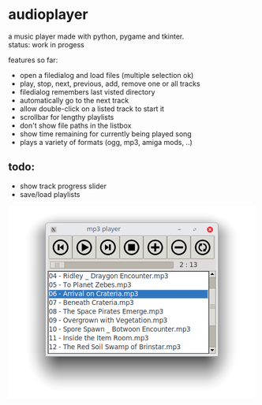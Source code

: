 # audioplayer
  
a music player made with python, pygame and tkinter.  
status: work in progess  
  
features so far:  
- open a filedialog and load files (multiple selection ok)  
- play, stop, next, previous, add, remove one or all tracks  
- filedialog remembers last visted directory  
- automatically go to the next track  
- allow double-click on a listed track to start it  
- scrollbar for lengthy playlists  
- don't show file paths in the listbox  
- show time remaining for currently being played song
- plays a variety of formats (ogg, mp3, amiga mods, ..)  

## todo:  
- show track progress slider  
- save/load playlists
  

<img src="https://github.com/nsklaus/audioplayer/blob/master/screenshot.png?raw=true">


